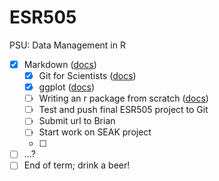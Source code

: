 ESR505
======

PSU: Data Management in R

- [x] Markdown ([docs](http://kbroman.github.io/knitr_knutshell/pages/Rmarkdown.html))
  - [x] Git for Scientists ([docs](http://nyuccl.org/pages/GitTutorial/))
  - [x] ggplot ([docs](http://ggplot2.org/))
  - [ ] Writing an r package from scratch ([docs](http://hilaryparker.com/2014/04/29/writing-an-r-package-from-scratch/))
  - [ ] Test and push final ESR505 project to Git
  - [ ] Submit url to Brian
  - [ ] Start work on SEAK project
  - [ ] 
- [ ] ...?
- [ ] End of term; drink a beer!
